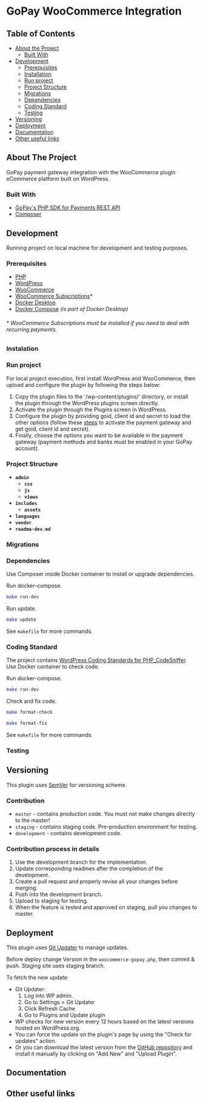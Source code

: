 # GoPay WooCommerce Integration

## Table of Contents

- [About the Project](#about-the-project)
  - [Built With](#built-with)
- [Development](#development)
  - [Prerequisites](#prerequisites)
  - [Installation](#instalation)
  - [Run project](#run-project)
  - [Project Structure](#project-structure)
  - [Migrations](#migrations)
  - [Dependencies](#dependencies)
  - [Coding Standard](#coding-standard)
  - [Testing](#testing)
- [Versioning](#versioning)
- [Deployment](#deployment)
- [Documentation](#documentation)
- [Other useful links](#other-useful-links)

## About The Project

GoPay payment gateway integration with the WooCommerce plugin eCommerce platform built on WordPress.

### Built With

- [GoPay's PHP SDK for Payments REST API](https://github.com/gopaycommunity/gopay-php-api)
- [Composer](https://getcomposer.org/)

## Development

Running project on local machine for development and testing purposes.

### Prerequisites

- [PHP](https://www.php.net)
- [WordPress](https://wordpress.org/)
- [WooCommerce](https://woocommerce.com)
- [WooCommerce Subscriptions](https://woocommerce.com/document/subscriptions/)*
- [Docker Desktop](https://www.docker.com/get-started)
- [Docker Compose](https://docs.docker.com/compose/) _(is part of Docker Desktop)_

###### * *WooCommerce Subscriptions must be installed if you need to deal with recurring payments.*

### Instalation

### Run project

For local project execution, first install WordPress and WooCommerce, then upload and configure the plugin by following the steps below:
1. Copy the plugin files to the '/wp-content/plugins/' directory, or install the plugin through the WordPress plugins screen directly.
2. Activate the plugin through the Plugins screen in WordPress.
3. Configure the plugin by providing goid, client id and secret to load the other options (follow these [steps](https://help.gopay.com/en/knowledge-base/gopay-account/gopay-business-account/signing-in-password-reset-activating-and-deactivating-the-payment-gateway/how-to-activate-the-payment-gateway) to activate the payment gateway and get goid, client id and secret).
4. Finally, choose the options you want to be available in the payment gateway (payment methods and banks must be enabled in your GoPay account).

### Project Structure

- **`admin`**
  - **`css`**
  - **`js`**
  - **`views`**
- **`includes`**
  - **`assets`**
- **`languages`**
- **`vendor`**
- **`readme-dev.md`**

### Migrations

### Dependencies

Use Composer inside Docker container to install or upgrade dependencies.

Run docker-compose.

```sh
make run-dev
```

Run update.

```sh
make update
```

See `makefile` for more commands.

### Coding Standard

The project contains [WordPress Coding Standards for PHP_CodeSniffer](https://github.com/WordPress/WordPress-Coding-Standards). Use Docker container to check code.

Run docker-compose.

```sh
make run-dev
```

Check and fix code.

```sh
make format-check
```

```sh
make format-fix
```

See `makefile` for more commands.

### Testing

## Versioning

This plugin uses [SemVer](http://semver.org/) for versioning scheme.

### Contribution

- `master` - contains production code. You must not make changes directly to the master!
- `staging` - contains staging code. Pre-production environment for testing.
- `development` - contains development code.

### Contribution process in details

1. Use the development branch for the implementation.
2. Update corresponding readmes after the completion of the development.
3. Create a pull request and properly revise all your changes before merging.
4. Push into the development branch.
5. Upload to staging for testing.
6. When the feature is tested and approved on staging, pull you changes to master.

## Deployment

This plugin uses [Git Updater](https://github.com/afragen/git-updater/) to manage updates.

Before deploy change Version in the `woocommerce-gopay.php`, then commit & push. Staging site uses staging branch.

To fetch the new update:

- Git Updater:
  1) Log into WP admin.
  2) Go to Settings > Git Updater
  3) Click Refresh Cache
  4) Go to Plugins and Update plugin
- WP checks for new version every 12 hours based on the latest versions hosted on WordPress.org.
- You can force the update on the plugin's page by using the "Check for updates" action.
- Or you can download the latest version from the [GitHub repository](https://github.com/argo22packages/gopay-woocommerce-integration) and install it manually by clicking on "Add New" and "Upload Plugin".

## Documentation

## Other useful links
